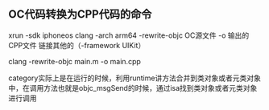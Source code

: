## OC代码转换为CPP代码的命令
  xrun -sdk iphoneos clang -arch arm64 -rewrite-objc OC源文件 -o 输出的CPP文件  链接其他的（-framework UIKit）

  clang -rewrite-objc main.m -o main.cpp


category实际上是在运行的时候，利用runtime讲方法合并到类对象或者元类对象中，在调用方法也就是objc_msgSend的时候，通过isa找到类对象或者元类对象进行调用

